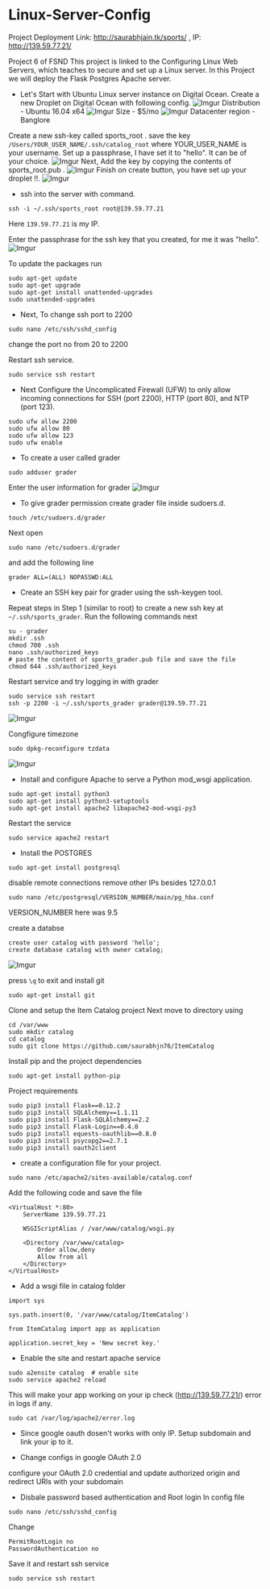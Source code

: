 # Linux-Server-Config
Project Deployment Link: http://saurabhjain.tk/sports/ , IP: http://139.59.77.21/

Project 6 of FSND
This project is linked to the Configuring Linux Web Servers, which teaches  to secure and set up a Linux server. 
In this Project we will deploy the Flask Postgres Apache server.

* Let's Start with Ubuntu Linux server instance on Digital Ocean.
Create a new Droplet on Digital Ocean with following config.
![Imgur](https://i.imgur.com/KNHH7Gh.png)
Distribution - Ubuntu 16.04 x64
![Imgur](https://i.imgur.com/kIOsgRr.png)
Size - $5/mo
![Imgur](https://i.imgur.com/T8JLBA6.png)
Datacenter region - Banglore

Create a new ssh-key called sports_root .
save the key `/Users/YOUR_USER_NAME/.ssh/catalog_root` where YOUR_USER_NAME is your username.
Set up a passphrase, I have set it to "hello". It can be of your choice.
![Imgur](https://i.imgur.com/i2r0cTW.png)
Next, Add the key by copying the contents of sports_root.pub .
![Imgur](https://i.imgur.com/dAsXVNR.png)
Finish on create button, you have set up your droplet !!.
![Imgur](https://i.imgur.com/QItROcm.png)

* ssh into the server with command.
```
ssh -i ~/.ssh/sports_root root@139.59.77.21
```
Here `139.59.77.21` is my IP.

Enter the passphrase for the ssh key that you created, for me it was "hello".
![Imgur](https://i.imgur.com/4XhuqRf.png)

To update the packages run

```
sudo apt-get update
sudo apt-get upgrade
sudo apt-get install unattended-upgrades
sudo unattended-upgrades
```

* Next, To change ssh port to 2200
```
sudo nano /etc/ssh/sshd_config
```
change the port no from 20 to 2200

Restart ssh service.

```sudo service ssh restart```

* Next Configure the Uncomplicated Firewall (UFW) to only allow incoming connections for SSH (port 2200), HTTP (port 80), and NTP (port 123).
```
sudo ufw allow 2200
sudo ufw allow 80
sudo ufw allow 123
sudo ufw enable
```
* To create a user called grader
```
sudo adduser grader
```
Enter the user information for grader
![Imgur](https://i.imgur.com/Xjs2P2U.png)

* To give grader permission create grader file inside sudoers.d.
```
touch /etc/sudoers.d/grader
```
Next open 
```
sudo nano /etc/sudoers.d/grader
```
and add the following line
```
grader ALL=(ALL) NOPASSWD:ALL
```

* Create an SSH key pair for grader using the ssh-keygen tool.

Repeat steps in Step 1 (similar to root) to create a new ssh key at `~/.ssh/sports_grader`.
Run the following commands next 

```
su - grader
mkdir .ssh
chmod 700 .ssh
nano .ssh/authorized_keys
# paste the content of sports_grader.pub file and save the file
chmod 644 .ssh/authorized_keys
```
Restart service and try logging in with grader
```
sudo service ssh restart
ssh -p 2200 -i ~/.ssh/sports_grader grader@139.59.77.21
```

![Imgur](https://i.imgur.com/ypcdH2f.png)

Congfigure timezone 
```
sudo dpkg-reconfigure tzdata
```

![Imgur](https://i.imgur.com/iMta7iz.png)


* Install and configure Apache to serve a Python mod_wsgi application.
```
sudo apt-get install python3
sudo apt-get install python3-setuptools
sudo apt-get install apache2 libapache2-mod-wsgi-py3
```
Restart the service 

```
sudo service apache2 restart
```
* Install the POSTGRES
```
sudo apt-get install postgresql
```

disable remote connections remove other IPs besides 127.0.0.1
```
sudo nano /etc/postgresql/VERSION_NUMBER/main/pg_hba.conf
```
VERSION_NUMBER here was 9.5

create a databse 

```
create user catalog with password 'hello';
create database catalog with owner catalog;
```
![Imgur](https://i.imgur.com/mGpgo2u.png)

press `\q` to exit and install git

```
sudo apt-get install git
```

 Clone and setup the Item Catalog project  Next move to directory using
```
cd /var/www
sudo mkdir catalog
cd catalog
sudo git clone https://github.com/saurabhjn76/ItemCatalog
```
Install pip and the project dependencies
```
sudo apt-get install python-pip
```
Project requirements 
```
sudo pip3 install Flask==0.12.2
sudo pip3 install SQLAlchemy==1.1.11
sudo pip3 install Flask-SQLAlchemy==2.2
sudo pip3 install Flask-Login==0.4.0
sudo pip3 install equests-oauthlib==0.8.0
sudo pip3 install psycopg2==2.7.1
sudo pip3 install oauth2client
```

* create a configuration file for your project.
```
sudo nano /etc/apache2/sites-available/catalog.conf
```
Add the following code and save the file
```
<VirtualHost *:80>
    ServerName 139.59.77.21

    WSGIScriptAlias / /var/www/catalog/wsgi.py

    <Directory /var/www/catalog>
        Order allow,deny
        Allow from all
    </Directory>
</VirtualHost>
```

* Add a wsgi file in catalog folder
```
import sys

sys.path.insert(0, '/var/www/catalog/ItemCatalog')

from ItemCatalog import app as application

application.secret_key = 'New secret key.'
```

* Enable the site and restart apache service
```
sudo a2ensite catalog  # enable site
sudo service apache2 reload
```
This will make your app working on your ip check (http://139.59.77.21/) error in logs if any.
```
sudo cat /var/log/apache2/error.log
```

* Since google oauth dosen't works with only IP. Setup subdomain and link your ip to it.

* Change configs in google OAuth 2.0

configure your OAuth 2.0 credential and update authorized origin and redirect URIs with your subdomain

* Disbale password based authentication and Root login
In config file
```
sudo nano /etc/ssh/sshd_config
```
Change
```
PermitRootLogin no 
PasswordAuthentication no
```
Save it and restart ssh service
```
sudo service ssh restart
```









 






